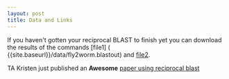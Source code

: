 ```yaml
---
layout: post
title: Data and Links
---
```


If you haven't gotten your reciprocal BLAST to finish yet you can download the results of the commands [file1] ( {{site.baseurl}}/data/fly2worm.blastout) and [file2]({{site.baseurl}}/data/worm2fly.blastout).

TA Kristen just published an __Awesome__ [paper using reciprocal blast](http://pubs.acs.org/doi/abs/10.1021/pr501243m)

